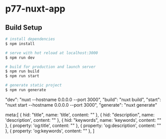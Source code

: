 # p77-nuxt-app

## Build Setup

```bash
# install dependencies
$ npm install

# serve with hot reload at localhost:3000
$ npm run dev

# build for production and launch server
$ npm run build
$ npm run start

# generate static project
$ npm run generate
```
"dev": "nuxt --hostname 0.0.0.0 --port 3000",
"build": "nuxt build",
"start": "nuxt start --hostname 0.0.0.0 --port 3000",
"generate": "nuxt generate"


meta:[
  { hid: "title", name: 'title', content: "" },
  { hid: "description", name: 'description', content: "" },
  { hid: "keywords", name: 'keywords', content: "" },
  { property: 'og:title', content: "" },
  { property: 'og:description', content: "" },
  { property: 'og:keywords', content: "" },
]